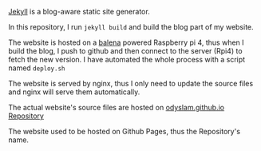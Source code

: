 [Jekyll](https://jekyllrb.com/) is a blog-aware static site generator.

In this repository, I run `jekyll build` and build the blog part of my website. 

The website is hosted on a [balena](https://balena.io) powered Raspberry pi 4, thus when I build the blog, I push to github and then connect to the server (Rpi4) to fetch the new version. I have automated the whole process with a script named `deploy.sh`

The website is served by nginx, thus I only need to update the source files and nginx will serve them automatically.

The actual website's source files are hosted on [odyslam.github.io Repository](https://github.com/OdysLam/odyslam.github.io) 

The website used to be hosted on Github Pages, thus the Repository's name.
